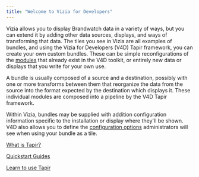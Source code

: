 ```yaml
---
title: "Welcome to Vizia for Developers"
---
```

Vizia allows you to display Brandwatch data in a variety of ways, but you can extend it by adding other data sources, displays, and ways of transforming that data. The tiles you see in Vizia are all examples of bundles, and using the Vizia for Developers (V4D) Tapir framework, you can create your own custom bundles. These can be simple reconfigurations of the [modules](./tapir-modules/) that already exist in the V4D toolkit, or entirely new data or displays that you write for your own use.

A bundle is usually composed of a source and a destination, possibly with one or more transforms between them that reorganize the data from the source into the format expected by the destination which displays it. These individual modules are composed into a pipeline by the V4D Tapir framework.

Within Vizia, bundles may be supplied with addition configuration information specific to the installation or display where they'll be shown. V4D also allows you to define the [configuration options](./integrating-with-vizia/option-views.md) administrators will see when using your bundle as a tile.



[What is Tapir?](./tapir-api/tapir-overview.md)

[Quickstart Guides](./quickstarts/)

[Learn to use Tapir](./tapir-tutorial/1-introduction.md)
